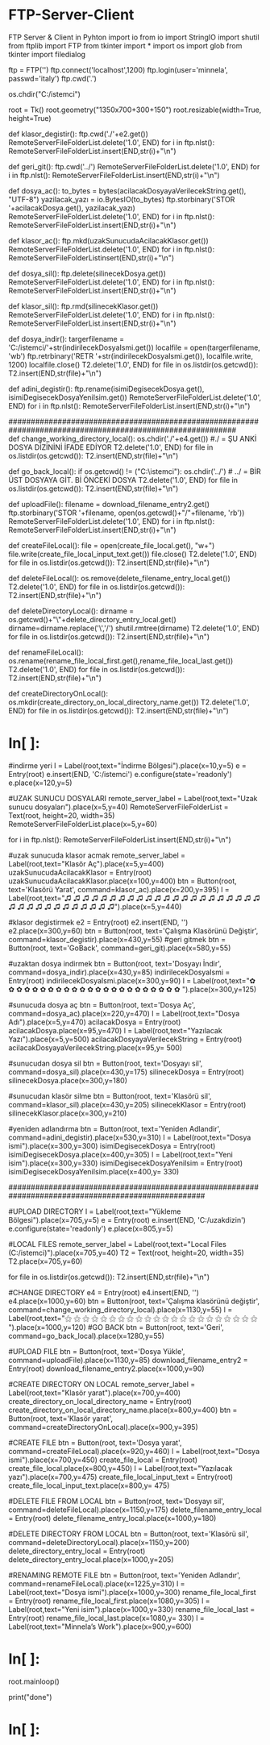 # FTP-Server-Client
FTP Server &amp; Client in Pyhton
import io
from io import StringIO
import shutil
from ftplib import FTP
from tkinter import *
import os
import glob
from tkinter import filedialog

ftp = FTP('')
ftp.connect('localhost',1200)
ftp.login(user='minnela', passwd='italy')
ftp.cwd('.')

os.chdir("C:/istemci")

root = Tk()
root.geometry("1350x700+300+150")
root.resizable(width=True, height=True)


        
def klasor_degistir():
    ftp.cwd('./'+e2.get())
    RemoteServerFileFolderList.delete('1.0', END)
    for i in ftp.nlst():
        RemoteServerFileFolderList.insert(END,str(i)+"\n")

def geri_git():
    ftp.cwd('../')
    RemoteServerFileFolderList.delete('1.0', END)
    for i in ftp.nlst():
        RemoteServerFileFolderList.insert(END,str(i)+"\n")
        
def dosya_ac():
    to_bytes = bytes(acilacakDosyayaVerilecekString.get(), "UTF-8")
    yazilacak_yazı = io.BytesIO(to_bytes)
    ftp.storbinary('STOR '+acilacakDosya.get(), yazilacak_yazı)
    RemoteServerFileFolderList.delete('1.0', END)
    for i in ftp.nlst():
        RemoteServerFileFolderList.insert(END,str(i)+"\n")
    
def klasor_ac():
    ftp.mkd(uzakSunucudaAcilacakKlasor.get())
    RemoteServerFileFolderList.delete('1.0', END)
    for i in ftp.nlst():
        RemoteServerFileFolderListinsert(END,str(i)+"\n")
        
def dosya_sil():
    ftp.delete(silinecekDosya.get())
    RemoteServerFileFolderList.delete('1.0', END)
    for i in ftp.nlst():
        RemoteServerFileFolderList.insert(END,str(i)+"\n")

def klasor_sil():
    ftp.rmd(silinecekKlasor.get())
    RemoteServerFileFolderList.delete('1.0', END)
    for i in ftp.nlst():
        RemoteServerFileFolderList.insert(END,str(i)+"\n")


def dosya_indir():
    targerfilename = 'C:/istemci/'+str(indirilecekDosyaIsmi.get()) 
    localfile = open(targerfilename, 'wb')
    ftp.retrbinary('RETR '+str(indirilecekDosyaIsmi.get()), localfile.write, 1200)
    localfile.close()
    T2.delete('1.0', END)
    for file in os.listdir(os.getcwd()):
        T2.insert(END,str(file)+"\n")        
        
def adini_degistir():
    ftp.rename(isimiDegisecekDosya.get(), isimiDegisecekDosyaYeniIsim.get())
    RemoteServerFileFolderList.delete('1.0', END)
    for i in ftp.nlst():
        RemoteServerFileFolderList.insert(END,str(i)+"\n")
                
###########################################################################################################        
def change_working_directory_local():
    os.chdir('./'+e4.get()) #./ = ŞU ANKİ DOSYA DİZİNİNİ İFADE EDİYOR
    T2.delete('1.0', END)
    for file in os.listdir(os.getcwd()):
        T2.insert(END,str(file)+"\n")

def go_back_local():
    if os.getcwd() != ("C:\istemci"):
        os.chdir('../') # ../ = BİR ÜST DOSYAYA GİT. Bİ ÖNCEKİ DOSYA
    T2.delete('1.0', END)
    for file in os.listdir(os.getcwd()):
        T2.insert(END,str(file)+"\n")
        
def uploadFile():
    filename = download_filename_entry2.get() 
    ftp.storbinary('STOR '+filename, open(os.getcwd()+"/"+filename, 'rb'))
    RemoteServerFileFolderList.delete('1.0', END)
    for i in ftp.nlst():
        RemoteServerFileFolderList.insert(END,str(i)+"\n")
        
def createFileLocal():
    file = open(create_file_local.get(), "w+") 
    file.write(create_file_local_input_text.get()) 
    file.close()
    T2.delete('1.0', END)
    for file in os.listdir(os.getcwd()):
        T2.insert(END,str(file)+"\n")
        
def deleteFileLocal():
    os.remove(delete_filename_entry_local.get())
    T2.delete('1.0', END)
    for file in os.listdir(os.getcwd()):
        T2.insert(END,str(file)+"\n")

def deleteDirectoryLocal():
    dirname = os.getcwd()+"\\"+delete_directory_entry_local.get()
    dirname=dirname.replace('\\','/')
    shutil.rmtree(dirname)
    T2.delete('1.0', END)
    for file in os.listdir(os.getcwd()):
        T2.insert(END,str(file)+"\n")
        
def renameFileLocal():
    os.rename(rename_file_local_first.get(),rename_file_local_last.get())
    T2.delete('1.0', END)
    for file in os.listdir(os.getcwd()):
        T2.insert(END,str(file)+"\n")    
        

def createDirectoryOnLocal():
    os.mkdir(create_directory_on_local_directory_name.get())
    T2.delete('1.0', END)
    for file in os.listdir(os.getcwd()):
        T2.insert(END,str(file)+"\n")   

    


# In[ ]:


#indirme yeri
l = Label(root,text="İndirme Bölgesi").place(x=10,y=5)
e = Entry(root)
e.insert(END, 'C:/istemci')
e.configure(state='readonly')
e.place(x=120,y=5)        
        
#UZAK SUNUCU DOSYALARI
remote_server_label = Label(root,text="Uzak sunucu dosyaları").place(x=5,y=40)
RemoteServerFileFolderList = Text(root, height=20, width=35)
RemoteServerFileFolderList.place(x=5,y=60)

for i in ftp.nlst():
    RemoteServerFileFolderList.insert(END,str(i)+"\n")  

#uzak sunucuda klasor acmak
remote_server_label = Label(root,text="Klasör Aç").place(x=5,y=400)
uzakSunucudaAcilacakKlasor = Entry(root)
uzakSunucudaAcilacakKlasor.place(x=100,y=400)
btn = Button(root, text='Klasörü Yarat', command=klasor_ac).place(x=200,y=395)
l = Label(root,text="♫ ♫ ♫ ♫ ♫ ♫ ♫ ♫ ♫ ♫ ♫ ♫ ♫ ♫ ♫ ♫ ♫ ♫ ♫ ♫ ♫ ♫ ♫ ♫ ♫ ♫ ♫ ♫ ♫ ♫ ♫ ♫ ♫ ♫").place(x=5,y=440)


#klasor degistirmek
e2 = Entry(root)
e2.insert(END, '')
e2.place(x=300,y=60)
btn = Button(root, text='Çalışma Klasörünü Değiştir', command=klasor_degistir).place(x=430,y=55)
#geri gitmek
btn = Button(root, text='GoBack', command=geri_git).place(x=580,y=55)


#uzaktan dosya indirmek
btn = Button(root, text='Dosyayı İndir', command=dosya_indir).place(x=430,y=85)
indirilecekDosyaIsmi = Entry(root)
indirilecekDosyaIsmi.place(x=300,y=90)
l = Label(root,text="✿ ✿ ✿ ✿ ✿ ✿ ✿ ✿ ✿ ✿ ✿ ✿ ✿ ✿ ✿ ✿ ✿ ✿ ✿ ✿ ✿ ✿ ✿ ").place(x=300,y=125)

#sunucuda dosya aç
btn = Button(root, text='Dosya Aç', command=dosya_ac).place(x=220,y=470)
l = Label(root,text="Dosya Adı").place(x=5,y=470)
acilacakDosya = Entry(root)
acilacakDosya.place(x=95,y=470)
l = Label(root,text="Yazılacak Yazı").place(x=5,y=500)
acilacakDosyayaVerilecekString = Entry(root)
acilacakDosyayaVerilecekString.place(x=95,y= 500)


#sunucudan dosya sil
btn = Button(root, text='Dosyayı sil', command=dosya_sil).place(x=430,y=175)
silinecekDosya = Entry(root)
silinecekDosya.place(x=300,y=180)

#sunucudan klasör silme
btn = Button(root, text='Klasörü sil', command=klasor_sil).place(x=430,y=205)
silinecekKlasor = Entry(root)
silinecekKlasor.place(x=300,y=210)

#yeniden adlandırma
btn = Button(root, text='Yeniden Adlandir', command=adini_degistir).place(x=530,y=310)
l = Label(root,text="Dosya ismi").place(x=300,y=300)
isimiDegisecekDosya = Entry(root)
isimiDegisecekDosya.place(x=400,y=305)
l = Label(root,text="Yeni isim").place(x=300,y=330)
isimiDegisecekDosyaYeniIsim = Entry(root)
isimiDegisecekDosyaYeniIsim.place(x=400,y= 330)

####################################################################################################

#UPLOAD DIRECTORY
l = Label(root,text="Yükleme Bölgesi").place(x=705,y=5)
e = Entry(root)
e.insert(END, 'C:/uzakdizin')
e.configure(state='readonly')
e.place(x=805,y=5)   


#LOCAL FILES
remote_server_label = Label(root,text="Local Files (C:/istemci)").place(x=705,y=40)
T2 = Text(root, height=20, width=35)
T2.place(x=705,y=60)


for file in os.listdir(os.getcwd()):
    T2.insert(END,str(file)+"\n")

#CHANGE DIRECTORY
e4 = Entry(root)
e4.insert(END, '')
e4.place(x=1000,y=60)
btn = Button(root, text='Çalışma klasörünü değiştir', command=change_working_directory_local).place(x=1130,y=55)
l = Label(root,text="⚝ ⚝ ⚝ ⚝ ⚝ ⚝ ⚝ ⚝ ⚝ ⚝ ⚝ ⚝ ⚝ ⚝ ⚝ ⚝ ⚝ ⚝ ⚝ ⚝ ⚝ ⚝ ").place(x=1000,y=120)
#GO BACK
btn = Button(root, text='Geri', command=go_back_local).place(x=1280,y=55)


#UPLOAD FILE 
btn = Button(root, text='Dosya Yükle', command=uploadFile).place(x=1130,y=85)
download_filename_entry2 = Entry(root)
download_filename_entry2.place(x=1000,y=90)

#CREATE DIRECTORY ON LOCAL 
remote_server_label = Label(root,text="Klasör yarat").place(x=700,y=400)
create_directory_on_local_directory_name = Entry(root)
create_directory_on_local_directory_name.place(x=800,y=400)
btn = Button(root, text='Klasör yarat', command=createDirectoryOnLocal).place(x=900,y=395)    

#CREATE FILE 
btn = Button(root, text='Dosya yarat', command=createFileLocal).place(x=920,y=460)
l = Label(root,text="Dosya ismi").place(x=700,y=450)
create_file_local = Entry(root)
create_file_local.place(x=800,y=450)
l = Label(root,text="Yazılacak yazı").place(x=700,y=475)
create_file_local_input_text = Entry(root)
create_file_local_input_text.place(x=800,y= 475)

#DELETE FILE FROM LOCAL
btn = Button(root, text='Dosyayı sil', command=deleteFileLocal).place(x=1150,y=175)
delete_filename_entry_local = Entry(root)
delete_filename_entry_local.place(x=1000,y=180)

#DELETE DIRECTORY FROM LOCAL
btn = Button(root, text='Klasörü sil', command=deleteDirectoryLocal).place(x=1150,y=200)
delete_directory_entry_local = Entry(root)
delete_directory_entry_local.place(x=1000,y=205)

#RENAMING REMOTE FILE
btn = Button(root, text='Yeniden Adlandır', command=renameFileLocal).place(x=1225,y=310)
l = Label(root,text="Dosya ismi").place(x=1000,y=300)
rename_file_local_first = Entry(root)
rename_file_local_first.place(x=1080,y=305)
l = Label(root,text="Yeni isim").place(x=1000,y=330)
rename_file_local_last = Entry(root)
rename_file_local_last.place(x=1080,y= 330)
l = Label(root,text="Minnela’s Work").place(x=900,y=600)


# In[ ]:


root.mainloop()

print("done")


# In[ ]:




